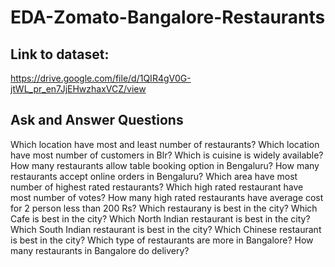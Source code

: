 # EDA-Zomato-Bangalore-Restaurants

## Link to dataset:
https://drive.google.com/file/d/1QIR4gV0G-jtWL_pr_en7JjEHwzhaxVCZ/view


## Ask and Answer Questions
Which location have most and least number of restaurants?
Which location have most number of customers in Blr?
Which is cuisine is widely available?
How many restaurants allow table booking option in Bengaluru?
How many restaurants accept online orders in Bengaluru?
Which area have most number of highest rated restaurants?
Which high rated restaurant have most number of votes?
How many high rated restaurants have average cost for 2 person less than 200 Rs?
Which restaurany is best in the city?
Which Cafe is best in the city?
Which North Indian restaurant is best in the city?
Which South Indian restaurant is best in the city?
Which Chinese restaurant is best in the city?
Which type of restaurants are more in Bangalore?
How many restaurants in Bangalore do delivery?
